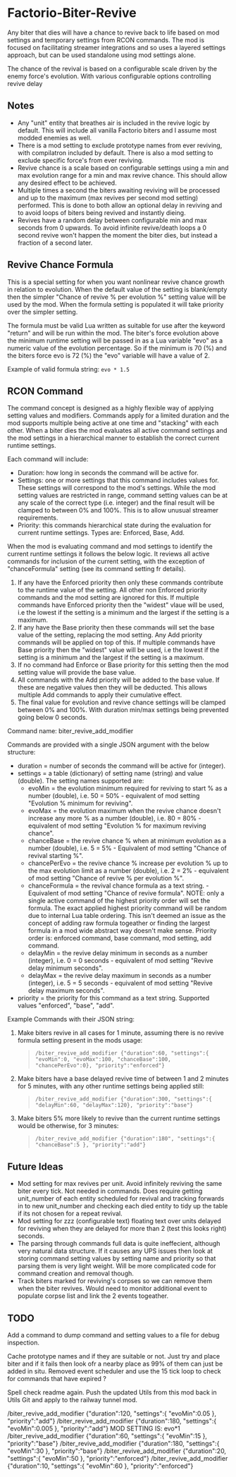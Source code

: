 # Factorio-Biter-Revive

Any biter that dies will have a chance to revive back to life based on mod settings and temporary settings from RCON commands. The mod is focused on facilitating streamer integrations and so uses a layered settings approach, but can be used standalone using mod settings alone.

The chance of the revival is based on a configurable scale driven by the enemy force's evolution. With various configurable options controlling revive delay



Notes
-----

- Any "unit" entity that breathes air is included in the revive logic by default. This will include all vanilla Factorio biters and I assume most modded enemies as well.
- There is a mod setting to exclude prototype names from ever reviving, with compilatron included by default. There is also a mod setting to exclude specific force's from ever reviving.
- Revive chance is a scale based on configurable settings using a min and max evolution range for a min and max revive chance. This should allow any desired effect to be achieved.
- Multiple times a second the biters awaiting reviving will be processed and up to the maximum (max revives per second mod setting) performed. This is done to both allow an optional delay in reviving and to avoid loops of biters being revived and instantly dieing.
- Revives have a random delay between configurable min and max seconds from 0 upwards. To avoid infinite revive/death loops a 0 second revive won't happen the moment the biter dies, but instead a fraction of a second later.



Revive Chance Formula
---------------------

This is a special setting for when you want nonlinear revive chance growth in relation to evolution. When the default value of the setting is blank/empty then the simpler "Chance of revive % per evolution %" setting value will be used by the mod. When the formula setting is populated it will take priority over the simpler setting.

The formula must be valid Lua written as suitable for use after the keyword "return" and will be run within the mod. The biter's force evolution above the minimum runtime setting will be passed in as a Lua variable "evo" as a numeric value of the evolution percentage. So if the minimum is 70 (%) and the biters force evo is 72 (%) the "evo" variable will have a value of 2.

Example of valid formula string:    `evo * 1.5`



RCON Command
------------

The command concept is designed as a highly flexible way of applying setting values and modifiers. Commands apply for a limited duration and the mod supports multiple being active at one time and "stacking" with each other. When a biter dies the mod evaluates all active command settings and the mod settings in a hierarchical manner to establish the correct current runtime settings.

Each command will include:
- Duration: how long in seconds the command will be active for.
- Settings: one or more settings that this command includes values for. These settings will correspond to the mod's settings. While the mod setting values are restricted in range, command setting values can be at any scale of the correct type (i.e. integer) and the final result will be clamped to between 0% and 100%. This is to allow unusual streamer requirements.
- Priority: this commands hierarchical state during the evaluation for current runtime settings. Types are: Enforced, Base, Add.

When the mod is evaluating command and mod settings to identify the current runtime settings it follows the below logic. It reviews all active commands for inclusion of the current setting, with the exception of "chanceFormula" setting (see its command setting fr details).
1. If any have the Enforced priority then only these commands contribute to the runtime value of the setting. All other non Enforced priority commands and the mod setting are ignored for this. If multiple commands have Enforced priority then the "widest" vlaue will be used, i.e the lowest if the setting is a minimum and the largest if the setting is a maximum.
2. If any have the Base priority then these commands will set the base value of the setting, replacing the mod setting. Any Add priority commands will be applied on top of this. If multiple commands have Base priority then the "widest" value will be used, i.e the lowest if the setting is a minimum and the largest if the setting is a maximum.
3. If no command had Enforce or Base priority for this setting then the mod setting value will provide the base value.
4. All commands with the Add priority will be added to the base value. If these are negative values then they will be deducted. This allows multiple Add commands to apply their cumulative effect.
5. The final value for evolution and revive chance settings will be clamped between 0% and 100%. With duration min/max settings being prevented going below 0 seconds.

Command name: biter_revive_add_modifier

Commands are provided with a single JSON argument with the below structure:
- duration = number of seconds the command will be active for (integer).
- settings = a table (dictionary) of setting name (string) and value (double). The setting names supported are:
  - evoMin = the evolution minimum required for reviving to start % as a number (double), i.e. 50 = 50% - equivalent of mod setting "Evolution % minimum for reviving".
  - evoMax = the evolution maximum when the revive chance doesn't increase any more % as a number (double), i.e. 80 = 80% - equivalent of mod setting "Evolution % for maximum reviving chance".
  - chanceBase = the revive chance % when at minimum evolution as a number (double), i.e. 5 = 5% - Equivalent of mod setting "Chance of revival starting %".
  - chancePerEvo = the revive chance % increase per evolution % up to the max evolution limit as a number (double), i.e. 2 = 2% - equivalent of mod setting "Chance of revive % per evolution %".
  - chanceFormula = the revival chance formula as a text string. - Equivalent of mod setting "Chance of revive formula". NOTE: only a single active command of the highest priority order will set the formula. The exact applied highest priority command will be random due to internal Lua table ordering. This isn't deemed an issue as the concept of adding raw formula togeather or finding the largest formula in a mod wide abstract way doesn't make sense. Priority order is: enforced command, base command, mod setting, add command.
  - delayMin = the revive delay minimum in seconds as a number (integer), i.e. 0 = 0 seconds - equivalent of mod setting "Revive delay minimum seconds".
  - delayMax = the revive delay maximum in seconds as a number (integer), i.e. 5 = 5 seconds - equivalent of mod setting "Revive delay maximum seconds".
- priority = the priority for this command as a text string. Supported values "enforced", "base", "add".

Example Commands with their JSON string:
1. Make biters revive in all cases for 1 minute, assuming there is no revive formula setting present in the mods usage:
   > `/biter_revive_add_modifier {"duration":60, "settings":{ "evoMin":0, "evoMax":100, "chanceBase":100, "chancePerEvo":0}, "priority":"enforced"}`
2. Make biters have a base delayed revive time of between 1 and 2 minutes for 5 minutes, with any other runtime settings being applied still:
   > `/biter_revive_add_modifier {"duration":300, "settings":{ "delayMin":60, "delayMax":120}, "priority":"base"}`
3. Make biters 5% more likely to revive than the current runtime settings would be otherwise, for 3 minutes:
   > `/biter_revive_add_modifier {"duration":180", "settings":{ "chanceBase":5 }, "priority":"add"}`



Future Ideas
------------

- Mod setting for max revives per unit. Avoid infinitely reviving the same biter every tick. Not needed in commands. Does require getting unit_number of each entity scheduled for revival and tracking forwards in to new unit_number and checking each died entity to tidy up the table if its not chosen for a repeat revival.
- Mod setting for zzz (configurable text) floating text over units delayed for reviving when they are delayed for more than 2 (test this looks right) seconds.
- The parsing through commands full data is quite ineffecient, although very natural data structure. If it causes any UPS issues then look at storing command setting values by setting name and priority so that parsing them is very light weight. Will be more complicated code for command creation and removal though.
- Track biters marked for reviving's corpses so we can remove them when the biter revives. Would need to monitor additional event to populate corpse list and link the 2 events togeather.



TODO
----

Add a command to dump command and setting values to a file for debug inspection.

Cache prototype names and if they are suitable or not.
Just try and place biter and if it fails then look ofr a nearby place as 99% of them can just be added in situ.
Removed event scheduler and use the 15 tick loop to check for commands that have expired ?

Spell check readme again.
Push the updated Utils from this mod back in Utils Git and apply to the railway tunnel mod.



/biter_revive_add_modifier {"duration":120, "settings":{ "evoMin":0.05 }, "priority":"add"}
/biter_revive_add_modifier {"duration":180, "settings":{ "evoMin":0.005 }, "priority":"add"}
MOD SETTING IS: evo*1
/biter_revive_add_modifier {"duration":60, "settings":{ "evoMin":15 }, "priority":"base"}
/biter_revive_add_modifier {"duration":180, "settings":{ "evoMin":30 }, "priority":"base"}
/biter_revive_add_modifier {"duration":20, "settings":{ "evoMin":50 }, "priority":"enforced"}
/biter_revive_add_modifier {"duration":10, "settings":{ "evoMin":60 }, "priority":"enforced"}